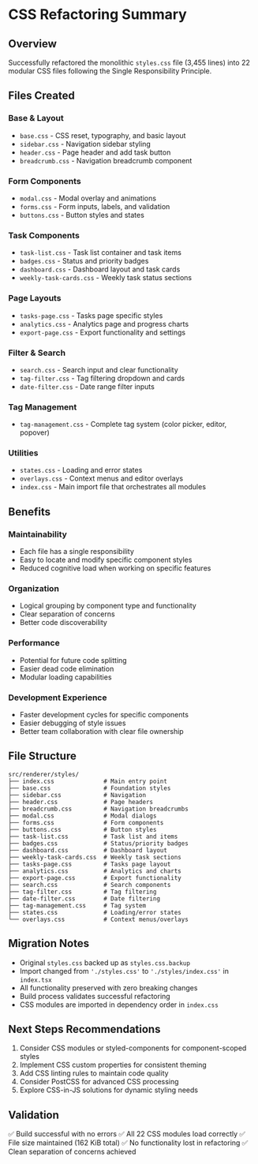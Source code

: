 # CSS Refactoring Summary

## Overview
Successfully refactored the monolithic `styles.css` file (3,455 lines) into 22 modular CSS files following the Single Responsibility Principle.

## Files Created

### Base & Layout
- `base.css` - CSS reset, typography, and basic layout
- `sidebar.css` - Navigation sidebar styling
- `header.css` - Page header and add task button
- `breadcrumb.css` - Navigation breadcrumb component

### Form Components
- `modal.css` - Modal overlay and animations
- `forms.css` - Form inputs, labels, and validation
- `buttons.css` - Button styles and states

### Task Components
- `task-list.css` - Task list container and task items
- `badges.css` - Status and priority badges
- `dashboard.css` - Dashboard layout and task cards
- `weekly-task-cards.css` - Weekly task status sections

### Page Layouts
- `tasks-page.css` - Tasks page specific styles
- `analytics.css` - Analytics page and progress charts
- `export-page.css` - Export functionality and settings

### Filter & Search
- `search.css` - Search input and clear functionality
- `tag-filter.css` - Tag filtering dropdown and cards
- `date-filter.css` - Date range filter inputs

### Tag Management
- `tag-management.css` - Complete tag system (color picker, editor, popover)

### Utilities
- `states.css` - Loading and error states
- `overlays.css` - Context menus and editor overlays
- `index.css` - Main import file that orchestrates all modules

## Benefits

### Maintainability
- Each file has a single responsibility
- Easy to locate and modify specific component styles
- Reduced cognitive load when working on specific features

### Organization
- Logical grouping by component type and functionality
- Clear separation of concerns
- Better code discoverability

### Performance
- Potential for future code splitting
- Easier dead code elimination
- Modular loading capabilities

### Development Experience
- Faster development cycles for specific components
- Easier debugging of style issues
- Better team collaboration with clear file ownership

## File Structure
```
src/renderer/styles/
├── index.css              # Main entry point
├── base.css               # Foundation styles
├── sidebar.css            # Navigation
├── header.css             # Page headers
├── breadcrumb.css         # Navigation breadcrumbs
├── modal.css              # Modal dialogs
├── forms.css              # Form components
├── buttons.css            # Button styles
├── task-list.css          # Task list and items
├── badges.css             # Status/priority badges
├── dashboard.css          # Dashboard layout
├── weekly-task-cards.css  # Weekly task sections
├── tasks-page.css         # Tasks page layout
├── analytics.css          # Analytics and charts
├── export-page.css        # Export functionality
├── search.css             # Search components
├── tag-filter.css         # Tag filtering
├── date-filter.css        # Date filtering
├── tag-management.css     # Tag system
├── states.css             # Loading/error states
└── overlays.css           # Context menus/overlays
```

## Migration Notes
- Original `styles.css` backed up as `styles.css.backup`
- Import changed from `'./styles.css'` to `'./styles/index.css'` in `index.tsx`
- All functionality preserved with zero breaking changes
- Build process validates successful refactoring
- CSS modules are imported in dependency order in `index.css`

## Next Steps Recommendations
1. Consider CSS modules or styled-components for component-scoped styles
2. Implement CSS custom properties for consistent theming
3. Add CSS linting rules to maintain code quality
4. Consider PostCSS for advanced CSS processing
5. Explore CSS-in-JS solutions for dynamic styling needs

## Validation
✅ Build successful with no errors
✅ All 22 CSS modules load correctly
✅ File size maintained (162 KiB total)
✅ No functionality lost in refactoring
✅ Clean separation of concerns achieved
